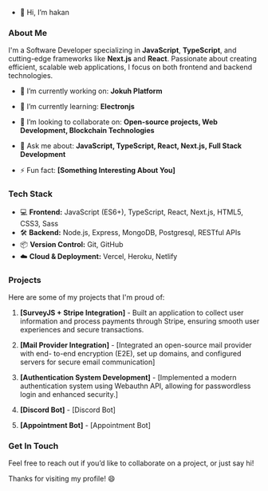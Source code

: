 - 👋 Hi, I’m hakan

### About Me

I'm a Software Developer specializing in **JavaScript**, **TypeScript**, and cutting-edge frameworks like **Next.js** and **React**. Passionate about creating efficient, scalable web applications, I focus on both frontend and backend technologies.

- 🔭 I’m currently working on: **Jokuh Platform**
- 🌱 I’m currently learning: **Electronjs**
- 👯 I’m looking to collaborate on: **Open-source projects, Web Development, Blockchain Technologies**
- 💬 Ask me about: **JavaScript, TypeScript, React, Next.js, Full Stack Development**

- ⚡ Fun fact: **[Something Interesting About You]**

### Tech Stack

- 💻 **Frontend:** JavaScript (ES6+), TypeScript, React, Next.js, HTML5, CSS3, Sass
- 🛠️ **Backend:** Node.js, Express, MongoDB, Postgresql, RESTful APIs
- 📦 **Version Control:** Git, GitHub
- ☁️ **Cloud & Deployment:** Vercel, Heroku, Netlify

### Projects

Here are some of my projects that I'm proud of:

1. **[SurveyJS + Stripe Integration]** - Built an application to collect user information and
process payments through Stripe, ensuring smooth
user experiences and secure transactions.
 
   
2. **[Mail Provider Integration]** - [Integrated an open-source mail provider with end-
to-end encryption (E2E), set up domains, and
configured servers for secure email
communication]
  
3. **[Authentication System Development]** - [Implemented a modern authentication system
using Webauthn API, allowing for passwordless
login and enhanced security.]

4. **[Discord Bot]** - [Discord Bot]
5. **[Appointment Bot]** - [Appointment Bot]




### Get In Touch

Feel free to reach out if you’d like to collaborate on a project, or just say hi!


Thanks for visiting my profile! 😄



<!---
hknfrt/hknfrt is a ✨ special ✨ repository because its `README.md` (this file) appears on your GitHub profile.
You can click the Preview link to take a look at your changes.
--->
